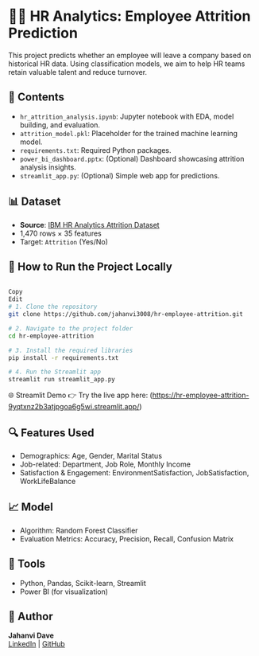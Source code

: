 # 👩‍💼 HR Analytics: Employee Attrition Prediction

This project predicts whether an employee will leave a company based on historical HR data. Using classification models, we aim to help HR teams retain valuable talent and reduce turnover.

## 📁 Contents

- `hr_attrition_analysis.ipynb`: Jupyter notebook with EDA, model building, and evaluation.
- `attrition_model.pkl`: Placeholder for the trained machine learning model.
- `requirements.txt`: Required Python packages.
- `power_bi_dashboard.pptx`: (Optional) Dashboard showcasing attrition analysis insights.
- `streamlit_app.py`: (Optional) Simple web app for predictions.

## 📊 Dataset

- **Source**: [IBM HR Analytics Attrition Dataset](https://www.kaggle.com/datasets/pavansubhasht/ibm-hr-analytics-attrition-dataset)
- 1,470 rows × 35 features
- Target: `Attrition` (Yes/No)

## 🚀 How to Run the Project Locally
```bash

Copy
Edit
# 1. Clone the repository
git clone https://github.com/jahanvi3008/hr-employee-attrition.git

# 2. Navigate to the project folder
cd hr-employee-attrition

# 3. Install the required libraries
pip install -r requirements.txt

# 4. Run the Streamlit app
streamlit run streamlit_app.py

```

🌐 Streamlit Demo
👉 Try the live app here:
(https://hr-employee-attrition-9yqtxnz2b3atjpgoa6g5wi.streamlit.app/)


## 🔍 Features Used

- Demographics: Age, Gender, Marital Status
- Job-related: Department, Job Role, Monthly Income
- Satisfaction & Engagement: EnvironmentSatisfaction, JobSatisfaction, WorkLifeBalance

## 📈 Model

- Algorithm: Random Forest Classifier
- Evaluation Metrics: Accuracy, Precision, Recall, Confusion Matrix

## 🧠 Tools

- Python, Pandas, Scikit-learn, Streamlit
- Power BI (for visualization)

## 📌 Author

**Jahanvi Dave**  
[LinkedIn](https://linkedin.com/in/jahanvi-8271a7214) | [GitHub](https://github.com/Jahanvi3008)
